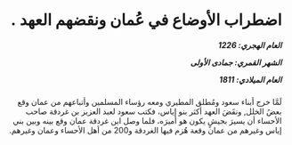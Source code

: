 <h1 dir="rtl">اضطراب الأوضاع في عُمان ونقضهم العهد .</h1>

<h5 dir="rtl">العام الهجري:  1226

الشهر القمري: جمادى الأولى

العام الميلادي: 1811</h5>

<p dir="rtl">لَمَّا خرج أبناء سعود ومُطلق المطيري ومعه رؤساء المسلمين وأتباعهم من عمان وقع بعضُ الخلل, ونقَضَ العهد أكثر بنو إياس، فكتب سعود لعبد العزيز بن غردقة صاحب الأحساء أن يسيرَ بجيشٍ يكون هو أميرَه، فلما وصل ابن غردقة عمان وقع بينه وبين بني إياس وغيرهم من عمان وقعة هُزم فيها الغردقة و200 من أهل الأحساء وعمان وغيرهم.</p></br>
